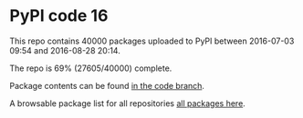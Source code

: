 # PyPI code 16

This repo contains 40000 packages uploaded to PyPI between 
2016-07-03 09:54 and 2016-08-28 20:14.

The repo is 69% (27605/40000) complete.

Package contents can be found [in the code branch](https://github.com/pypi-data/pypi-mirror-16/tree/code/packages).

A browsable package list for all repositories [all packages here](https://pypi-data.github.io/website/repositories/pypi-mirror-16).



